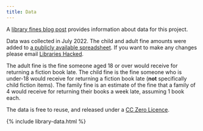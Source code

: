 ```yaml
---
title: Data
---
```


A [library fines blog post](https://blog.librarydata.uk/library-fines/) provides information about data for this project.

Data was collected in July 2022. The child and adult fine amounts were added to [a publicly available spreadsheet](https://airtable.com/shr0BL0isrtlaXCnz). If you want to make any changes please email [Libraries Hacked](mailto:info@librarieshacked.org).

The adult fine is the fine someone aged 18 or over would receive for returning a fiction book late. The child fine is the fine someone who is under-18 would receive for returning a fiction book late (**not** specifically child fiction items). The family fine is an estimate of the fine that a family of 4 would receive for returning their books a week late, assuming 1 book each.

The data is free to reuse, and released under a [CC Zero Licence](https://creativecommons.org/share-your-work/public-domain/cc0/).

{% include library-data.html %}
